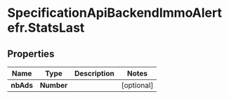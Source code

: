 # SpecificationApiBackendImmoAlertefr.StatsLast

## Properties
Name | Type | Description | Notes
------------ | ------------- | ------------- | -------------
**nbAds** | **Number** |  | [optional] 


